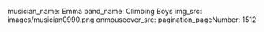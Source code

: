 musician_name: Emma
band_name: Climbing Boys
img_src: images/musician0990.png
onmouseover_src: 
pagination_pageNumber: 1512